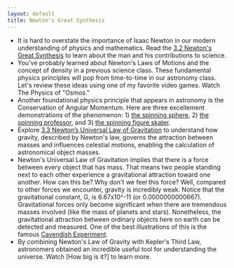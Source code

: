 ```yaml
---
layout: default
title: Newton's Great Synthesis
---
```


- It is hard to overstate the importance of Isaac Newton in our modern understanding of physics and mathematics. Read the [3.2 Newton's Great Synthesis](https://openstax.org/books/astronomy-2e/pages/3-2-newtons-great-synthesis) to learn about the man and his contributions to science.
- You've probably learned about Newton's Laws of Motions and the concept of density in a previous science class. These fundamental physics principles will pop from time-to-time in our astronomy class. Let's review these ideas using one of my favorite video games. Watch The Physics of "Osmos."
-  Another foundational physics principle that appears in astronomy is the Conservation of Angular Momentum. Here are three excellement demonstrations of the phenomenon: 1) [the spinning sphere](https://youtu.be/64t-dVtDwkQ?si=3D-BZpU4tZ7QWpPV&t=46), 2) [the spinning professor](https://youtu.be/M6PuutIm5h4?si=BIJ3YoUf0hCArjf8&t=5), and 3) [the spinning figure skater](https://youtu.be/49zi_73pm1Q?si=8QLHRXGv3xn8l7zr).
-  Explore [3.3 Newton’s Universal Law of Gravitation](https://openstax.org/books/astronomy-2e/pages/3-3-newtons-universal-law-of-gravitation) to understand how gravity, described by Newton's law, governs the attraction between masses and influences celestial motions, enabling the calculation of astronomical object masses.
-  Newton's Universal Law of Gravitation implies that there is a force between every object that has mass. That means two people standing next to each other experience a gravitational attraction toward one another. How can this be? Why don't we feel this force? Well, compared to other forces we encounter, gravity is incredibly weak. Notice that the gravitational constant, G, is 6.67x10^-11 (or 0.0000000000667). Gravitational forces only become significant when there are tremendous masses involved (like the mass of planets and stars). Nonetheless, the gravitational attraction between ordinary objects here on earth can be detected and measured. One of the best illustrations of this is the famous [Cavendish Experiment](https://youtu.be/5YDXqdg0bBw?si=BNH4ZPU3Hp8HJAtl). 
- By combining Newton's Law of Gravity with Kepler's Third Law, astronomers obtained an incredible useful tool for understanding the universe. Watch [How big is it?] to learn more.
